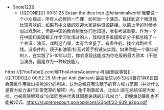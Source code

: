 - [[note123]]
    - {{[[DONE]]}} 00:51 25 
Susan the dice tree
@feltanimalworld
我要说一个小众观点，所有人必修的一门课：如何当一个演员。我找到这个频道我比较喜欢的，如果有中文版的欢迎大家提供资源链接。以前上学的时候参加过戏剧社，但是中国的教育制度你们也知道，唯有考试重要。作为一个在中国和美国都工作学习生活过的人，我和很多美国知识分子都总结了一个共识：演员，戏剧这门课，太有含金量了。有条件的，找个戏剧社实践。没条件的，镜子和油管/抖音对着手机镜头实践。如果你是一个很年轻的人，在实践了5-10年以后，你会发现这能成为你吃饭的最大资本（不是当演员，而是作为一种软技能）。

https://[[YouTube]].com/@TheActorsAcademy #[[编剧故事营]]
    - {{[[TODO]]}} 00:52 25 
Michael Anti
@mranti
最高法院以6:3对川普在1月6日国会骚乱作用做出按党派分的判决，认为总统在宪法赋予的官方权力范围（并对什么是官方权力进行非常宽容的解释）内，免于刑事起诉。比如川普在总统任期内发推，也被高院解释成“向其同胞并代表其同胞讲话的非凡权力”，即便煽动暴乱也不能被起诉。https://supremecourt.gov/opinions/23pdf/23-939_e2pg.pdf
